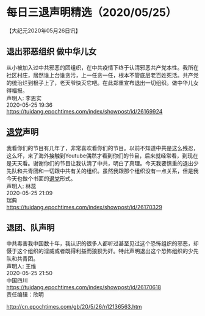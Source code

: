 # 每日三退声明精选（2020/05/25）
  
  
【大纪元2020年05月26日讯】  
## 退出邪恶组织 做中华儿女  
从小被加入过中共邪恶的团组织，在中共疫情下终于认清邪恶共产党本性。我所在社区村庄，居然谁上台谁贪污，上一任贪一任，根本不管底层老百姓死活。共产党的统治烂到根子上了，老天爷快灭它吧。在此郑重宣布退出一切组织。做中华儿女得福报。  
声明人: 李恩实  
2020-05-25 19:36  
https://tuidang.epochtimes.com/index/showpost/id/26169924  
## <a href="http://cn.epochtimes.com/gb/tag/%E9%80%80%E5%85%9A.html">退党</a>声明  
我看你们的节目有几年了，非常喜欢看你们的节目。以前不知道中共是这么残忍，这么坏，来了海外接触到Youtube偶然才看到你们的节目，后来就经常看，到现在是天天看。谢谢你们的节目让我认清了中共，明白了真理。今天我要慎重的退出少先队和共青团和一切跟中共有关的组织。虽然我跟那个组织没有一点关系，但是我今天也做个书面的<a href="http://cn.epochtimes.com/gb/tag/%E9%80%80%E5%85%9A.html">退党</a>形式。  
声明人: 林蕊  
2020-05-25 21:09  
瑞典  
https://tuidang.epochtimes.com/index/showpost/id/26170329  
## 退团、队声明  
中共毒害我中国数十年，我认识的很多人都听过甚至见过这个恐怖组织的邪恶，却慑于这个组织的淫威或者既得利益而狼狈为奸。特此声明退出这个恐怖组织的少先队和共青团。  
声明人: 王维  
2020-05-25 21:50  
中国四川  
https://tuidang.epochtimes.com/index/showpost/id/26170618  
责任编辑：欣明  
  
  
  
http://cn.epochtimes.com/gb/20/5/26/n12136563.htm
